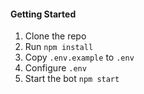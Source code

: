 #### Getting Started

1. Clone the repo
2. Run `npm install`
3. Copy `.env.example` to `.env`
4. Configure `.env`
5. Start the bot `npm start`